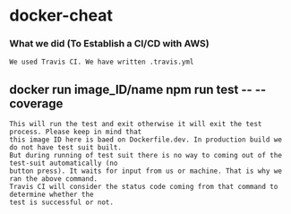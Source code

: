 # docker-cheat

### What we did (To Establish a CI/CD with AWS)
```
We used Travis CI. We have written .travis.yml
```

## docker run image_ID/name npm run test -- --coverage
```
This will run the test and exit otherwise it will exit the test process. Please keep in mind that
this image ID here is baed on Dockerfile.dev. In production build we do not have test suit built.
But during running of test suit there is no way to coming out of the test-suit automatically (no
button press). It waits for input from us or machine. That is why we ran the above command.
Travis CI will consider the status code coming from that command to determine whether the
test is successful or not.   
```
